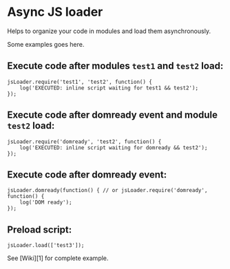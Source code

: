 Async JS loader
===============

Helps to organize your code in modules and load them asynchronously.

Some examples goes here.

Execute code after modules `test1` and `test2` load:
----------------------------------------------------

    jsLoader.require('test1', 'test2', function() {
        log('EXECUTED: inline script waiting for test1 && test2');
    });

Execute code after domready event and module `test2` load:
----------------------------------------------------------

    jsLoader.require('domready', 'test2', function() {
        log('EXECUTED: inline script waiting for domready && test2');
    });

Execute code after domready event:
----------------------------------
    jsLoader.domready(function() { // or jsLoader.require('domready', function() {
        log('DOM ready');
    });

Preload script:
---------------

    jsLoader.load(['test3']);


See [Wiki][1] for complete example.

[a1]: https://github.com/dmitry-dedukhin/jsLoader/wiki
